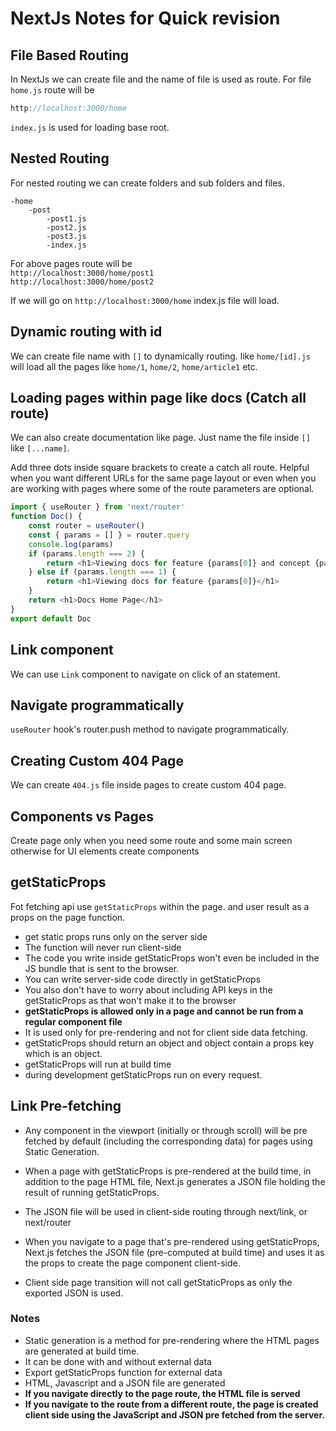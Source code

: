 # NextJs Notes for Quick revision

## File Based Routing
In NextJs we can create file and the name of file is used as route. For file `home.js` route will be
```js
http://localhost:3000/home
```

`index.js` is used for loading base root.

## Nested Routing
For nested routing we can create folders and sub folders and files.
```dir
-home  
    -post
        -post1.js
        -post2.js
        -post3.js
        -index.js
```

For above pages route will be   
`http://localhost:3000/home/post1`   
`http://localhost:3000/home/post2`

If we will go on `http://localhost:3000/home` index.js file will load.

## Dynamic routing with id
We can create file name with `[]` to dynamically routing. like `home/[id].js` will load all the pages like `home/1`, `home/2`, `home/article1` etc.   

## Loading pages within page like docs (Catch all route)
We can also create documentation like page. Just name the file inside `[]` like `[...name]`.


Add three dots inside square brackets to create a catch all route. Helpful when you want different URLs for the same page layout or even when you are working with pages where some of the route parameters are optional. 
```js
import { useRouter } from 'next/router'
function Doc() {
    const router = useRouter()
    const { params = [] } = router.query
    console.log(params)
    if (params.length === 2) {
        return <h1>Viewing docs for feature {params[0]} and concept {params[1]}</h1>
    } else if (params.length === 1) {
        return <h1>Viewing docs for feature {params[0]}</h1>
    }
    return <h1>Docs Home Page</h1>
}
export default Doc
```

## Link component
We can use `Link` component to navigate on click of an statement.

## Navigate programmatically
`useRouter` hook's router.push method to navigate programmatically.

## Creating Custom 404 Page
We can create `404.js` file inside pages to create custom 404 page.

## Components vs Pages
Create page only when you need some route and some main screen otherwise for UI elements create components

## getStaticProps
Fot fetching api use `getStaticProps` within the page.  and user result as a props on the page function.   
- get static props runs only on the server side
- The function will never run client-side
- The code you write inside getStaticProps won't even be included in the JS bundle that is sent to the browser.
- You can write server-side code directly in getStaticProps
- You also don't have to worry about including API keys in the getStaticProps as that won't make it to the browser
- **getStaticProps is allowed only in a page and cannot be run from a regular component file**
- It is used only for pre-rendering and not for client side data fetching.
- getStaticProps should return an object and object contain a props key which is an object.
- getStaticProps will run at build time
- during development getStaticProps run on every request.

## Link Pre-fetching
- Any <Link> component in the viewport (initially or through scroll) will be pre fetched by default (including the corresponding data) for pages using Static Generation.

- When a page with getStaticProps is pre-rendered at the build time, in addition to the page HTML file, Next.js generates a JSON file holding the result of running getStaticProps. 

- The JSON file will be used in client-side routing through next/link, or next/router

- When you navigate to a page that's pre-rendered using getStaticProps, Next.js fetches the JSON file (pre-computed at build time) and uses it as the props to create the page component client-side.
- Client side page transition will not call getStaticProps as only the exported JSON is used.


### Notes
- Static generation is a method for pre-rendering where the HTML pages are generated at build time.
- It can be done with and without external data
- Export getStaticProps function for external data
- HTML, Javascript and a JSON file are generated
- **If you navigate directly to the page route, the HTML file is served**
- **If you navigate to the route from a different route, the page is created client side using the JavaScript and JSON pre fetched from the server.**